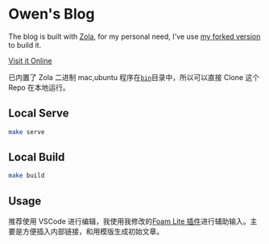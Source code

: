 # Owen's Blog

The blog is built with [Zola](https://www.getzola.org/), for my personal need, I've use [my forked version](https://github.com/theowenyoung/zola) to build it.

[Visit it Online](https://www.owenyoung.com)

已内置了 Zola 二进制 mac,ubuntu 程序在[`bin`](/bin/)目录中，所以可以直接 Clone 这个 Repo 在本地运行。

## Local Serve

```bash
make serve
```

## Local Build

```bash
make build
```

## Usage

推荐使用 VSCode 进行编辑，我使用我修改的[Foam Lite 插件](https://marketplace.visualstudio.com/items?itemName=theowenyoung.foam-lite-vscode)进行辅助输入。主要是方便插入内部链接，和用模版生成初始文章。
